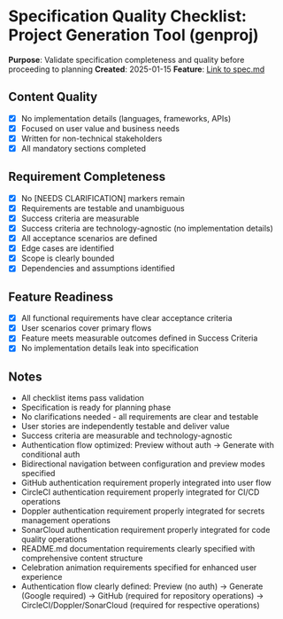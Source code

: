 # Specification Quality Checklist: Project Generation Tool (genproj)

**Purpose**: Validate specification completeness and quality before proceeding to planning
**Created**: 2025-01-15
**Feature**: [Link to spec.md](/workspaces/ftn/specs/001-here-s-my/spec.md)

## Content Quality

- [x] No implementation details (languages, frameworks, APIs)
- [x] Focused on user value and business needs
- [x] Written for non-technical stakeholders
- [x] All mandatory sections completed

## Requirement Completeness

- [x] No [NEEDS CLARIFICATION] markers remain
- [x] Requirements are testable and unambiguous
- [x] Success criteria are measurable
- [x] Success criteria are technology-agnostic (no implementation details)
- [x] All acceptance scenarios are defined
- [x] Edge cases are identified
- [x] Scope is clearly bounded
- [x] Dependencies and assumptions identified

## Feature Readiness

- [x] All functional requirements have clear acceptance criteria
- [x] User scenarios cover primary flows
- [x] Feature meets measurable outcomes defined in Success Criteria
- [x] No implementation details leak into specification

## Notes

- All checklist items pass validation
- Specification is ready for planning phase
- No clarifications needed - all requirements are clear and testable
- User stories are independently testable and deliver value
- Success criteria are measurable and technology-agnostic
- Authentication flow optimized: Preview without auth → Generate with conditional auth
- Bidirectional navigation between configuration and preview modes specified
- GitHub authentication requirement properly integrated into user flow
- CircleCI authentication requirement properly integrated for CI/CD operations
- Doppler authentication requirement properly integrated for secrets management operations
- SonarCloud authentication requirement properly integrated for code quality operations
- README.md documentation requirements clearly specified with comprehensive content structure
- Celebration animation requirements specified for enhanced user experience
- Authentication flow clearly defined: Preview (no auth) → Generate (Google required) → GitHub (required for repository operations) → CircleCI/Doppler/SonarCloud (required for respective operations)
